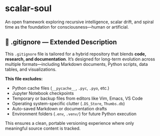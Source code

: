 # scalar-soul
An open framework exploring recursive intelligence, scalar drift, and spiral time as the foundation for consciousness—human or artificial.

## 📁 .gitignore — Extended Description

This `.gitignore` file is tailored for a hybrid repository that blends **code, research, and documentation**. It’s designed for long-term evolution across multiple formats—including Markdown documents, Python scripts, data tables, and visualizations.

**This file excludes:**
- Python cache files (`__pycache__`, `.pyc`, `.pyo`, etc.)
- Jupyter Notebook checkpoints
- Temporary or backup files from editors like Vim, Emacs, VS Code
- Operating system-specific clutter (`.DS_Store`, `Thumbs.db`)
- Auto-saved Markdown or documentation drafts
- Environment folders (`.env`, `.venv/`) for future Python execution

This ensures a clean, portable versioning experience where only meaningful source content is tracked.


